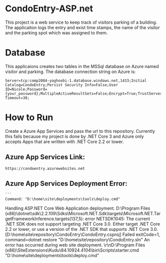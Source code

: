 # CondoEntry-ASP.net
This project is a web service to keep track of visitors parking of a building.
The applicaiton logs the entry and exist time stamps, the name of the visitor and the parking spot which was assigned to them.

# Database
This applicaions creates two tables in the MSSql database on Azure named visitor and parking.
The database connection string on Azure is:
```
Server=tcp:comp2084-yaghoobi-1.database.windows.net,1433;Initial Catalog=CondoEntry;Persist Security Info=False;User ID=Nicole;Password={your_password};MultipleActiveResultSets=False;Encrypt=True;TrustServerCertificate=False;Connection Timeout=30;
```

# How to Run
Create a Azure App Services and pass the url to this repository. Currently this fails because my project is done by .NET Core 3 and Azure only accepts Apps that are written with .NET Core 2.2 or lower.
## Azure App Services Link:
	https://condoentry.azurewebsites.net
## Azure App Services Deployment Error:
	```
	Command: "D:\home\site\deployments\tools\deploy.cmd"
Handling ASP.NET Core Web Application deployment.
D:\Program Files (x86)\dotnet\sdk\2.2.109\Sdks\Microsoft.NET.Sdk\targets\Microsoft.NET.TargetFrameworkInference.targets(137,5): error NETSDK1045: The current .NET SDK does not support targeting .NET Core 3.0.  Either target .NET Core 2.2 or lower, or use a version of the .NET SDK that supports .NET Core 3.0. [D:\home\site\repository\CondoEntry\CondoEntry.csproj]
Failed exitCode=1, command=dotnet restore "D:\home\site\repository\CondoEntry.sln"
An error has occurred during web site deployment.
\r\nD:\Program Files (x86)\SiteExtensions\Kudu\84.10924.4104\bin\Scripts\starter.cmd "D:\home\site\deployments\tools\deploy.cmd"
```